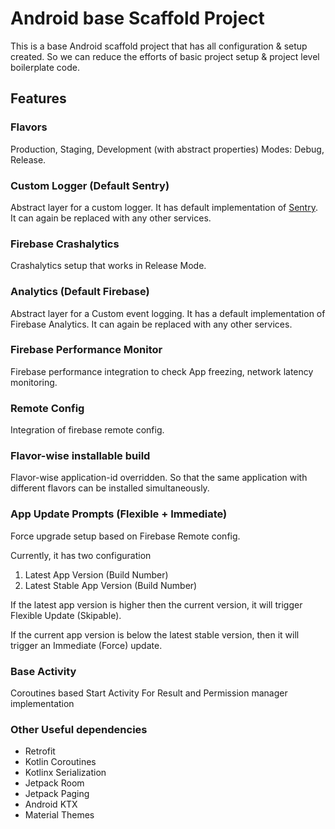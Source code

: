 # Android base Scaffold Project

This is a base Android scaffold project that has all configuration & setup created. So we can reduce the efforts of basic project setup & project level boilerplate code.

## Features 

### Flavors
Production, Staging, Development (with abstract properties)
Modes: Debug, Release.

### Custom Logger (Default Sentry)
Abstract layer for a custom logger. It has default implementation of [Sentry](https://sentry.io/welcome/).
It can again be replaced with any other services.

### Firebase Crashalytics
Crashalytics setup that works in Release Mode.

### Analytics (Default Firebase)
Abstract layer for a Custom event logging. It has a default implementation of Firebase Analytics. It can again be replaced with any other services.

### Firebase Performance Monitor
Firebase performance integration to check App freezing, network latency monitoring.

### Remote Config
Integration of firebase remote config.

### Flavor-wise installable build
Flavor-wise application-id overridden. So that the same application with different flavors can be installed simultaneously.

### App Update Prompts (Flexible + Immediate)
Force upgrade setup based on Firebase Remote config.

Currently, it has two configuration
1. Latest App Version (Build Number)
2. Latest Stable App Version (Build Number)

If the latest app version is higher then the current version, it will trigger Flexible Update (Skipable).

If the current app version is below the latest stable version, then it will trigger an Immediate (Force) update.


### Base Activity
Coroutines based Start Activity For Result and Permission manager implementation


### Other Useful dependencies
- Retrofit
- Kotlin Coroutines
- Kotlinx Serialization
- Jetpack Room
- Jetpack Paging
- Android KTX
- Material Themes